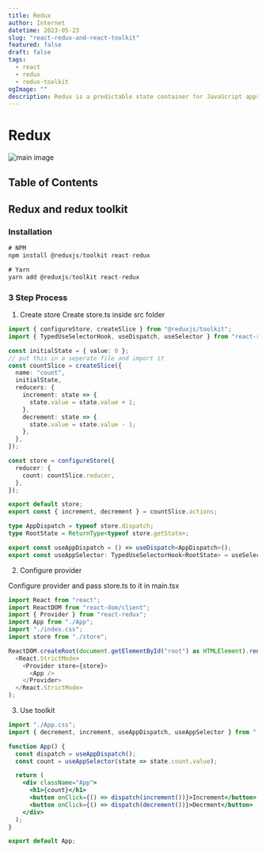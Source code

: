 ```yaml
---
title: Redux
author: Internet
datetime: 2023-05-23
slug: "react-redux-and-react-toolkit"
featured: false
draft: false
tags:
  - react
  - redux
  - redux-toolkit
ogImage: ""
description: Redux is a predictable state container for JavaScript apps.
---
```


# Redux

![main image](https://wsrv.nl/?url=redux.js.org/img/redux-logo-landscape.png&w=600)

## Table of Contents

## Redux and redux toolkit

### Installation

```js
# NPM
npm install @reduxjs/toolkit react-redux

# Yarn
yarn add @reduxjs/toolkit react-redux
```

### 3 Step Process

1. Create store
   Create store.ts inside src folder

```ts
import { configureStore, createSlice } from "@reduxjs/toolkit";
import { TypedUseSelectorHook, useDispatch, useSelector } from "react-redux";

const initialState = { value: 0 };
// put this in a seperate file and import it
const countSlice = createSlice({
  name: "count",
  initialState,
  reducers: {
    increment: state => {
      state.value = state.value + 1;
    },
    decrement: state => {
      state.value = state.value - 1;
    },
  },
});

const store = configureStore({
  reducer: {
    count: countSlice.reducer,
  },
});

export default store;
export const { increment, decrement } = countSlice.actions;

type AppDispatch = typeof store.dispatch;
type RootState = ReturnType<typeof store.getState>;

export const useAppDispatch = () => useDispatch<AppDispatch>();
export const useAppSelector: TypedUseSelectorHook<RootState> = useSelector;
```

2. Configure provider

Configure provider and pass store.ts to it in main.tsx

```ts
import React from "react";
import ReactDOM from "react-dom/client";
import { Provider } from "react-redux";
import App from "./App";
import "./index.css";
import store from "./store";

ReactDOM.createRoot(document.getElementById("root") as HTMLElement).render(
  <React.StrictMode>
    <Provider store={store}>
      <App />
    </Provider>
  </React.StrictMode>
);
```

3. Use toolkit

```jsx
import "./App.css";
import { decrement, increment, useAppDispatch, useAppSelector } from "./store";

function App() {
  const dispatch = useAppDispatch();
  const count = useAppSelector(state => state.count.value);

  return (
    <div className="App">
      <h1>{count}</h1>
      <button onClick={() => dispatch(increment())}>Increment</button>
      <button onClick={() => dispatch(decrement())}>Decrment</button>
    </div>
  );
}

export default App;
```

